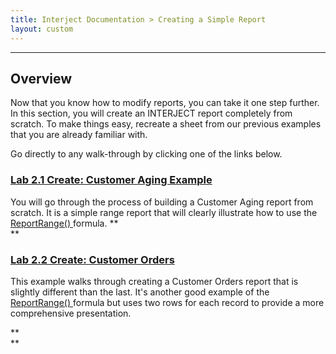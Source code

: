 ```yaml
---
title: Interject Documentation > Creating a Simple Report
layout: custom
---
```

* * *

##  **Overview**

Now that you know how to modify reports, you can take it one step further. In
this section, you will create an INTERJECT report completely from scratch. To
make things easy, recreate a sheet from our previous examples that you are
already familiar with.

Go directly to any walk-through by clicking one of the links below.

###  [ Lab 2.1 Create: Customer Aging Example ](/wGetStarted/128429314.html)

You will go through the process of building a Customer Aging report from
scratch. It is a simple range report that will clearly illustrate how to use
the  [ ReportRange() ](/wIndex/61702199.html) formula. **  
**

###  [ Lab 2.2 Create: Customer Orders ](/wGetStarted/128421638.html)

This example walks through creating a Customer Orders report that is slightly
different than the last. It's another good example of  the  [ ReportRange()
](/wIndex/61702199.html) formula but uses two rows for each record to provide
a more comprehensive presentation.

**  
**

